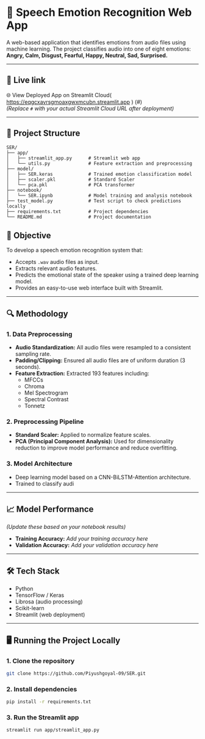 # 🎤 Speech Emotion Recognition Web App

A web-based application that identifies emotions from audio files using machine learning. The project classifies audio into one of eight emotions:  
**Angry, Calm, Disgust, Fearful, Happy, Neutral, Sad, Surprised.**

---

## 🚀 Live link
🌐 View Deployed App on Streamlit Cloud( https://eqgcxavrsgmoaxgwxmcubn.streamlit.app ) (#)  
*(Replace `#` with your actual Streamlit Cloud URL after deployment)*

---

## 📂 Project Structure
```text
SER/
├── app/
│   ├── streamlit_app.py      # Streamlit web app
│   └── utils.py              # Feature extraction and preprocessing
├── model/
│   ├── SER.keras             # Trained emotion classification model
│   ├── scaler.pkl            # Standard Scaler
│   └── pca.pkl               # PCA transformer
├── notebook/
│   └── SER.ipynb             # Model training and analysis notebook
├── test_model.py             # Test script to check predictions locally
├── requirements.txt          # Project dependencies
└── README.md                 # Project documentation
```
## 🎯 Objective
To develop a speech emotion recognition system that:
- Accepts `.wav` audio files as input.
- Extracts relevant audio features.
- Predicts the emotional state of the speaker using a trained deep learning model.
- Provides an easy-to-use web interface built with Streamlit.

---

## 🔍 Methodology

### 1. **Data Preprocessing**
- **Audio Standardization:** All audio files were resampled to a consistent sampling rate.
- **Padding/Clipping:** Ensured all audio files are of uniform duration (3 seconds).
- **Feature Extraction:** Extracted 193 features including:
  - MFCCs
  - Chroma
  - Mel Spectrogram
  - Spectral Contrast
  - Tonnetz

### 2. **Preprocessing Pipeline**
- **Standard Scaler:** Applied to normalize feature scales.
- **PCA (Principal Component Analysis):** Used for dimensionality reduction to improve model performance and reduce overfitting.

### 3. **Model Architecture**
- Deep learning model based on a CNN-BiLSTM-Attention architecture.
- Trained to classify audi

---

## 📈 Model Performance
*(Update these based on your notebook results)*  
- **Training Accuracy:** _Add your training accuracy here_  
- **Validation Accuracy:** _Add your validation accuracy here_

---

## 🛠️ Tech Stack
- Python
- TensorFlow / Keras
- Librosa (audio processing)
- Scikit-learn
- Streamlit (web deployment)

---

## 🖥️ Running the Project Locally

### 1. Clone the repository
```bash
git clone https://github.com/Piyushgoyal-09/SER.git
```
### 2. Install dependencies
```bash
pip install -r requirements.txt
```
### 3. Run the Streamlit app
```bash
streamlit run app/streamlit_app.py
```
